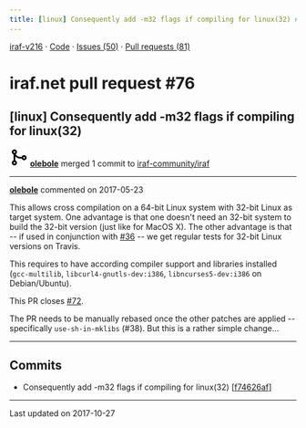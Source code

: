 ```yaml
---
title: [linux] Consequently add -m32 flags if compiling for linux(32) #76
---
```


[iraf-v216](/iraf-v216) · [Code](https://github.com/iraf-community/iraf/tree/iraf-v216) · [Issues (50)](/iraf-v216/issues) · [Pull requests (81)](/iraf-v216/issues/pulls)

# iraf.net pull request #76
## [linux] Consequently add -m32 flags if compiling for linux(32)
![merge](git-merge.svg) **[olebole](https://github.com/olebole)** merged 1 commit to [iraf-community/iraf](https://github.com/iraf-community/iraf/)

- - - -

**[olebole](https://github.com/olebole)** commented on 2017-05-23

This allows cross compilation on a 64-bit Linux system with 32-bit Linux as target system. One advantage is that one doesn't need an 32-bit system to build the 32-bit version (just like for MacOS X). The other advantage is that -- if used in conjunction with [#36](https://iraf-community.github.io/iraf-v216/issues/36) -- we get regular tests for 32-bit Linux versions on Travis.  
  
This requires to have according compiler support and libraries installed (`gcc-multilib`,  `libcurl4-gnutls-dev:i386`, `libncurses5-dev:i386` on Debian/Ubuntu).  
  
This PR closes [#72](https://iraf-community.github.io/iraf-v216/issues/72).  
  
The PR needs to be manually rebased once the other patches are applied -- specifically `use-sh-in-mklibs` (#38). But this is a rather simple change...
- - - -

## Commits

* Consequently add -m32 flags if compiling for linux(32) [[f74626af](https://github.com/iraf-community/iraf/commit/f74626af20d63d915ec00d8690a6ac12dd823f3d)]

- - - -

Last updated on 2017-10-27
